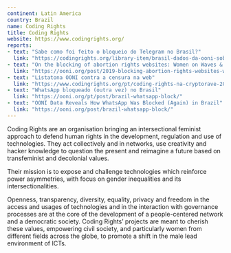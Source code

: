 ```yaml
---
continent: Latin America
country: Brazil
name: Coding Rights
title: Coding Rights
website: https://www.codingrights.org/
reports:
- text: "Sabe como foi feito o bloqueio do Telegram no Brasil?"
  link: "https://codingrights.org/library-item/brasil-dados-da-ooni-sobre-o-bloqueio-do-telegram/"
- text: "On the blocking of abortion rights websites: Women on Waves & Women on Web"
  link: "https://ooni.org/post/2019-blocking-abortion-rights-websites-women-on-waves-web/"
- text: "Listatona OONI contra a censura na web"
  link: "https://www.codingrights.org/pt/coding-rights-na-cryptorave-2017/"
- text: "WhatsApp bloqueado (outra vez) no Brasil"
  link: "https://ooni.org/pt/post/brazil-whatsapp-block/"
- text: "OONI Data Reveals How WhatsApp Was Blocked (Again) in Brazil"
  link: "https://ooni.org/post/brazil-whatsapp-block/"
---
```


Coding Rights are an organisation bringing an intersectional feminist approach to defend human rights in the development, regulation and use of technologies. They act collectively and in networks, use creativity and hacker knowledge to question the present and reimagine a future based on transfeminist and decolonial values.

Their mission is to expose and challenge technologies which reinforce power asymmetries, with focus on gender inequalities and its intersectionalities.

Openness, transparency, diversity, equality, privacy and freedom in the access and usages of technologies and in the interaction with governance processes are at the core of the development of a people-centered network and a democratic society. Coding Rights’ projects are meant to cherish these values, empowering civil society, and particularly women from different fields across the globe, to promote a shift in the male lead environment of ICTs.

